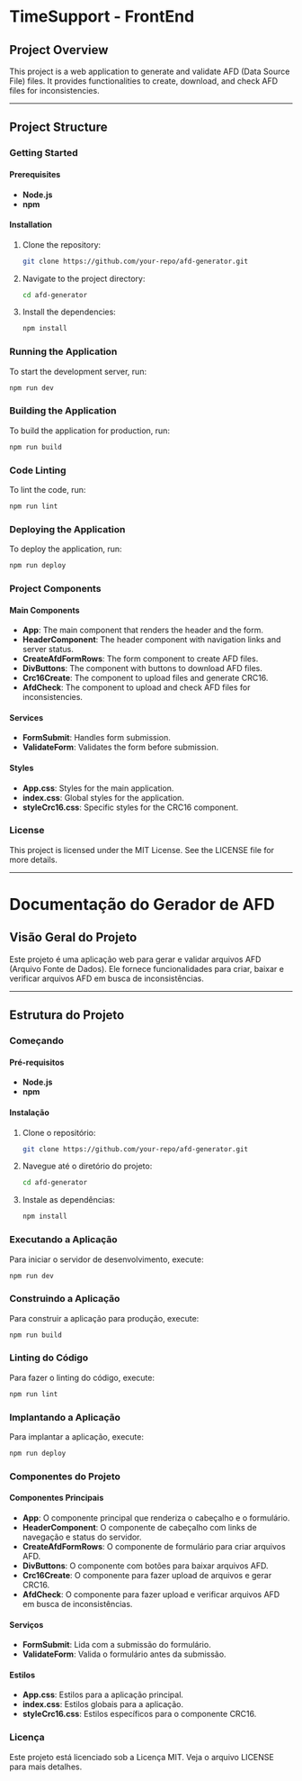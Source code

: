 # TimeSupport - FrontEnd

## Project Overview
This project is a web application to generate and validate AFD (Data Source File) files. It provides functionalities to create, download, and check AFD files for inconsistencies.

---

## Project Structure

### Getting Started

#### Prerequisites
- **Node.js**
- **npm**

#### Installation
1. Clone the repository:
    ```sh
    git clone https://github.com/your-repo/afd-generator.git
    ```
2. Navigate to the project directory:
    ```sh
    cd afd-generator
    ```
3. Install the dependencies:
    ```sh
    npm install
    ```

### Running the Application

To start the development server, run:
```sh
npm run dev
```

### Building the Application

To build the application for production, run:
```sh
npm run build
```

### Code Linting

To lint the code, run:
```sh
npm run lint
```

### Deploying the Application

To deploy the application, run:
```sh
npm run deploy
```

### Project Components

#### Main Components
- **App**: The main component that renders the header and the form.
- **HeaderComponent**: The header component with navigation links and server status.
- **CreateAfdFormRows**: The form component to create AFD files.
- **DivButtons**: The component with buttons to download AFD files.
- **Crc16Create**: The component to upload files and generate CRC16.
- **AfdCheck**: The component to upload and check AFD files for inconsistencies.

#### Services
- **FormSubmit**: Handles form submission.
- **ValidateForm**: Validates the form before submission.

#### Styles
- **App.css**: Styles for the main application.
- **index.css**: Global styles for the application.
- **styleCrc16.css**: Specific styles for the CRC16 component.

### License
This project is licensed under the MIT License. See the LICENSE file for more details.

---

# Documentação do Gerador de AFD

## Visão Geral do Projeto
Este projeto é uma aplicação web para gerar e validar arquivos AFD (Arquivo Fonte de Dados). Ele fornece funcionalidades para criar, baixar e verificar arquivos AFD em busca de inconsistências.

---

## Estrutura do Projeto

### Começando

#### Pré-requisitos
- **Node.js**
- **npm**

#### Instalação
1. Clone o repositório:
    ```sh
    git clone https://github.com/your-repo/afd-generator.git
    ```
2. Navegue até o diretório do projeto:
    ```sh
    cd afd-generator
    ```
3. Instale as dependências:
    ```sh
    npm install
    ```

### Executando a Aplicação

Para iniciar o servidor de desenvolvimento, execute:
```sh
npm run dev
```

### Construindo a Aplicação

Para construir a aplicação para produção, execute:
```sh
npm run build
```

### Linting do Código

Para fazer o linting do código, execute:
```sh
npm run lint
```

### Implantando a Aplicação

Para implantar a aplicação, execute:
```sh
npm run deploy
```

### Componentes do Projeto

#### Componentes Principais
- **App**: O componente principal que renderiza o cabeçalho e o formulário.
- **HeaderComponent**: O componente de cabeçalho com links de navegação e status do servidor.
- **CreateAfdFormRows**: O componente de formulário para criar arquivos AFD.
- **DivButtons**: O componente com botões para baixar arquivos AFD.
- **Crc16Create**: O componente para fazer upload de arquivos e gerar CRC16.
- **AfdCheck**: O componente para fazer upload e verificar arquivos AFD em busca de inconsistências.

#### Serviços
- **FormSubmit**: Lida com a submissão do formulário.
- **ValidateForm**: Valida o formulário antes da submissão.

#### Estilos
- **App.css**: Estilos para a aplicação principal.
- **index.css**: Estilos globais para a aplicação.
- **styleCrc16.css**: Estilos específicos para o componente CRC16.

### Licença
Este projeto está licenciado sob a Licença MIT. Veja o arquivo LICENSE para mais detalhes.
